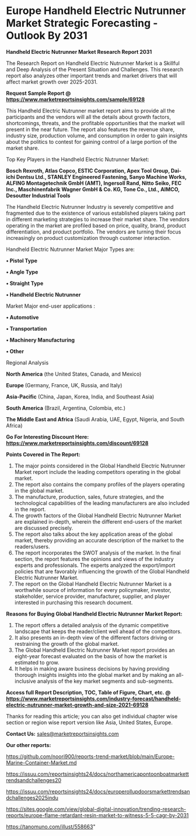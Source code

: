 # Europe Handheld Electric Nutrunner Market Strategic Forecasting - Outlook By 2031

<strong>Handheld Electric Nutrunner Market Research Report 2031</strong>

The Research Report on Handheld Electric Nutrunner Market is a Skillful and Deep Analysis of the Present Situation and Challenges. This research report also analyzes other important trends and market drivers that will affect market growth over 2025-2031.

<strong>Request Sample Report @ <a href=https://www.marketreportsinsights.com/sample/69128>https://www.marketreportsinsights.com/sample/69128</a></strong>

This Handheld Electric Nutrunner market report aims to provide all the participants and the vendors will all the details about growth factors, shortcomings, threats, and the profitable opportunities that the market will present in the near future. The report also features the revenue share, industry size, production volume, and consumption in order to gain insights about the politics to contest for gaining control of a large portion of the market share.

Top Key Players in the Handheld Electric Nutrunner Market:

<strong>Bosch Rexroth, Atlas Copco, ESTIC Corporation, Apex Tool Group, Dai-ichi Dentsu Ltd., STANLEY Engineered Fastening, Sanyo Machine Works, ALFING Montagetechnik GmbH (AMT), Ingersoll Rand, Nitto Seiko, FEC Inc., Maschinenfabrik Wagner GmbH & Co. KG, Tone Co., Ltd., AIMCO, Desoutter Industrial Tools</strong>

The Handheld Electric Nutrunner Industry is severely competitive and fragmented due to the existence of various established players taking part in different marketing strategies to increase their market share. The vendors operating in the market are profiled based on price, quality, brand, product differentiation, and product portfolio. The vendors are turning their focus increasingly on product customization through customer interaction.

Handheld Electric Nutrunner Market Major Types are:

<strong>• Pistol Type

• Angle Type

• Straight Type

• Handheld Electric Nutrunner</strong>

Market Major end-user applications :

<strong>• Automotive

• Transportation

• Machinery Manufacturing

• Other</strong>

Regional Analysis

</u><strong><b>North America</b></strong> (the United States, Canada, and Mexico)

<strong><b>Europe </b></strong>(Germany, France, UK, Russia, and Italy)

<strong><b>Asia-Pacific</b></strong> (China, Japan, Korea, India, and Southeast Asia)

<strong><b>South America</b></strong> (Brazil, Argentina, Colombia, etc.)

<strong><b>The Middle East and Africa</b></strong> (Saudi Arabia, UAE, Egypt, Nigeria, and South Africa)

<strong>Go For Interesting Discount Here: <a href=https://www.marketreportsinsights.com/discount/69128>https://www.marketreportsinsights.com/discount/69128</a></strong>

<strong>Points Covered in The Report:</strong>
<ol>
  <li>The major points considered in the Global Handheld Electric Nutrunner Market report include the leading competitors operating in the global market.</li>
  <li>The report also contains the company profiles of the players operating in the global market.</li>
  <li>The manufacture, production, sales, future strategies, and the technological capabilities of the leading manufacturers are also included in the report.</li>
  <li>The growth factors of the Global Handheld Electric Nutrunner Market are explained in-depth, wherein the different end-users of the market are discussed precisely.</li>
  <li>The report also talks about the key application areas of the global market, thereby providing an accurate description of the market to the readers/users.</li>
  <li>The report incorporates the SWOT analysis of the market. In the final section, the report features the opinions and views of the industry experts and professionals. The experts analyzed the export/import policies that are favorably influencing the growth of the Global Handheld Electric Nutrunner Market.</li>
  <li>The report on the Global Handheld Electric Nutrunner Market is a worthwhile source of information for every policymaker, investor, stakeholder, service provider, manufacturer, supplier, and player interested in purchasing this research document.</li>
</ol>
<strong>Reasons for Buying Global Handheld Electric Nutrunner Market Report:</strong>

<ol>
  <li>The report offers a detailed analysis of the dynamic competitive landscape that keeps the reader/client well ahead of the competitors.</li>
  <li>It also presents an in-depth view of the different factors driving or restraining the growth of the global market.</li>
  <li>The Global Handheld Electric Nutrunner Market report provides an eight-year forecast evaluated on the basis of how the market is estimated to grow.</li>
  <li>It helps in making aware business decisions by having providing thorough insights insights into the global market and by making an all-inclusive analysis of the key market segments and sub-segments.</li>
</ol>
<strong>Access full Report Description, TOC, Table of Figure, Chart, etc. @ <a href=https://www.marketreportsinsights.com/industry-forecast/handheld-electric-nutrunner-market-growth-and-size-2021-69128>https://www.marketreportsinsights.com/industry-forecast/handheld-electric-nutrunner-market-growth-and-size-2021-69128</a></strong>


Thanks for reading this article; you can also get individual chapter wise section or region wise report version like Asia, United States, Europe.

<strong>Contact Us:</strong>
sales@marketreportsinsights.com

<strong>Our other reports:</strong>

<a href=https://github.com/noori900/reports-trend-market/blob/main/Europe-Marine-Container-Market.md>https://github.com/noori900/reports-trend-market/blob/main/Europe-Marine-Container-Market.md</a>

<a href=https://issuu.com/reportsinsights24/docs/northamericapontoonboatmarkettrendsandchallenges20>https://issuu.com/reportsinsights24/docs/northamericapontoonboatmarkettrendsandchallenges20</a>

<a href=https://issuu.com/reportsinsights24/docs/europerollupdoorsmarkettrendsandchallenges2025indu>https://issuu.com/reportsinsights24/docs/europerollupdoorsmarkettrendsandchallenges2025indu</a>

<a href=https://sites.google.com/view/global-digital-innovation/trending-research-reports/europe-flame-retardant-resin-market-to-witness-5-5-cagr-by-2031>https://sites.google.com/view/global-digital-innovation/trending-research-reports/europe-flame-retardant-resin-market-to-witness-5-5-cagr-by-2031</a>

<a href=https://tanomuno.com/illust/558663>https://tanomuno.com/illust/558663</a>"
